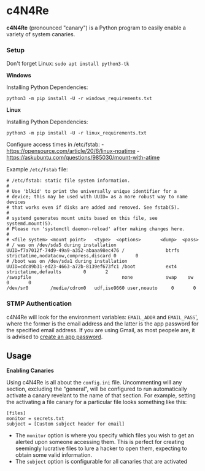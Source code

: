 # c4N4Re

**c4N4Re** (pronounced "canary") is a Python program to easily enable a variety of system canaries.

### Setup

Don't forget Linux: `sudo apt install python3-tk`



**Windows**

Installing Python Dependencies:

```
python3 -m pip install -U -r windows_requirements.txt
```

**Linux**

Installing Python Dependencies:

```
python3 -m pip install -U -r linux_requirements.txt
```

Configure access times in /etc/fstab:
    - https://opensource.com/article/20/6/linux-noatime
    - https://askubuntu.com/questions/985030/mount-with-atime

Example `/etc/fstab` file:

```
# /etc/fstab: static file system information.
#
# Use 'blkid' to print the universally unique identifier for a
# device; this may be used with UUID= as a more robust way to name devices
# that works even if disks are added and removed. See fstab(5).
#
# systemd generates mount units based on this file, see systemd.mount(5).
# Please run 'systemctl daemon-reload' after making changes here.
#
# <file system> <mount point>   <type>  <options>       <dump>  <pass>
# / was on /dev/sda5 during installation
UUID=f7a7012f-74d9-49a9-a352-abaaa98ec476 /               btrfs   strictatime,nodatacow,compress,discard 0       0
# /boot was on /dev/sda1 during installation
UUID=cdc89b31-ed23-4663-a72b-8139ef673fc1 /boot           ext4    strictatime,defaults        0       2
/swapfile                                 none            swap    sw              0       0
/dev/sr0        /media/cdrom0   udf,iso9660 user,noauto     0       0
```

### STMP Authentication

c4N4Re will look for the environment variables: `EMAIL_ADDR` and `EMAIL_PASS`', where the former is the email address and the latter is the app password for the specified email address. If you are using Gmail, as most peopele are, it is advised to [create an app password](https://www.lifewire.com/get-a-password-to-access-gmail-by-pop-imap-2-1171882).


## Usage 

**Enabling Canaries**

Using c4N4Re is all about the `config.ini` file. Uncommenting will any section, excluding the "general", will be configured to run automatically activate a canary revelant to the name of that section. For example, setting the activating a file canary for a particular file looks something like this:

```
[files]
monitor = secrets.txt
subject = [Custom subject header for email]
```

- The `monitor` option is where you specify which files you wish to get an alerted upon someone accessing them. This is perfect for creating seemingly lucrative files to lure a hacker to open them, expecting to obtain some valid information.
- The `subject` option is configurable for all canaries that are activated


